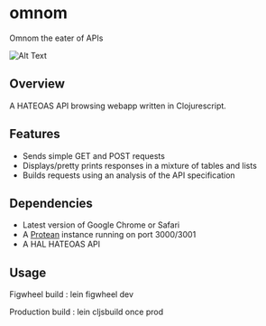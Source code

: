 # omnom

Omnom the eater of APIs

![Alt Text](https://media.giphy.com/media/jgUG5cnss7T9K/giphy.gif)


## Overview

A HATEOAS API browsing webapp written in Clojurescript.


## Features

* Sends simple GET and POST requests
* Displays/pretty prints responses in a mixture of tables and lists
* Builds requests using an analysis of the API specification


## Dependencies

* Latest version of Google Chrome or Safari
* A [Protean](https://github.com/passivsystems/protean) instance running on port 3000/3001
* A HAL HATEOAS API


## Usage

Figwheel build : lein figwheel dev

Production build : lein cljsbuild once prod
